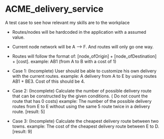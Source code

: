 # ACME_delivery_service

A test case to see how relevant my skills are to the workplace

- Routes/nodes will be hardcoded in the application with a assumed value.
- Current node network will be A --> F. And routes will only go one way.
- Routes will follow the format of: [node_ofOrigin] + [node_ofDestination] + [cost]. example: AB1 (from A to B with a cost of 1)

- Case 1: (Incomplete) User should be able to customize his own delivery with the current routes.
  example: A delivery from A to E by using routes AB1 + BE3. Cost of this should be 4.

- Case 2: (Incomplete) Calculate the number of possible delivery route that can be constructed by the given
  conditions. ( Do not count the route that has 0 costs)
  example: The number of the possible delivery routes from E to E without using
  the same 5 route twice in a delivery route. [result: 5]

- Case 3: (Incomplete) Calculate the cheapest delivery route between two towns.
  example: The cost of the cheapest delivery route between E to D. [result: 9]

